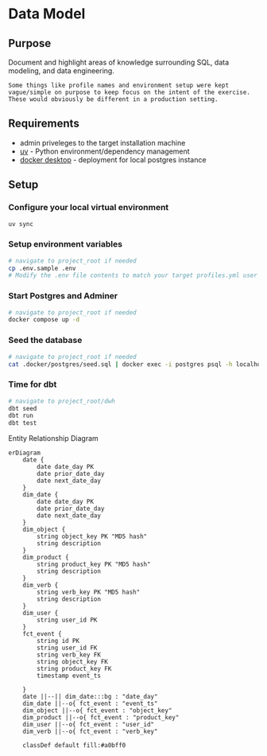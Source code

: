 # Data Model
## Purpose 
Document and highlight areas of knowledge surrounding SQL, data modeling, and data engineering.

`Some things like profile names and environment setup were kept vague/simple on purpose to keep focus on the intent of the exercise.  These would obviously be different in a production setting.
`

## Requirements
- admin priveleges to the target installation machine
- [uv](https://docs.astral.sh/uv/) - Python environment/dependency management
- [docker desktop](https://www.docker.com/products/docker-desktop/) - deployment for local postgres instance

## Setup
### Configure your local virtual environment
```sh
uv sync
```

### Setup environment variables
```sh
# navigate to project_root if needed
cp .env.sample .env
# Modify the .env file contents to match your target profiles.yml user credentials for the local Postgres instance.
```

### Start Postgres and Adminer
```sh
# navigate to project_root if needed
docker compose up -d
```

### Seed the database
```sh
# navigate to project_root if needed
cat .docker/postgres/seed.sql | docker exec -i postgres psql -h localhost -U postgres -f-
```

### Time for dbt
```sh
# navigate to project_root/dwh
dbt seed
dbt run
dbt test
```

Entity Relationship Diagram
```mermaid
erDiagram
    date {
        date date_day PK
        date prior_date_day
        date next_date_day
    }
    dim_date {
        date date_day PK
        date prior_date_day
        date next_date_day
    }
    dim_object {
        string object_key PK "MD5 hash"
        string description
    }
    dim_product {
        string product_key PK "MD5 hash"
        string description
    }
    dim_verb {
        string verb_key PK "MD5 hash"
        string description
    }
    dim_user {
        string user_id PK
    }
    fct_event {
        string id PK
        string user_id FK
        string verb_key FK
        string object_key FK
        string product_key FK
        timestamp event_ts

    }
    date ||--|| dim_date:::bg : "date_day"
    dim_date ||--o{ fct_event : "event_ts"
    dim_object ||--o{ fct_event : "object_key"
    dim_product ||--o{ fct_event : "product_key"
    dim_user ||--o{ fct_event : "user_id"
    dim_verb ||--o{ fct_event : "verb_key"

    classDef default fill:#a0bff0
```